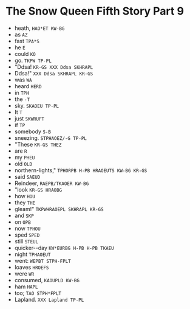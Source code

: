 # The Snow Queen Fifth Story Part 9

* heath, `HAO*ET KW-BG`
* as `AZ`
* fast `TPA*S`
* he `E`
* could `KO`
* go. `TKPW TP-PL`
* "Ddsa! `KR-GS XXX Ddsa SKHRAPL`
* Ddsa!" `XXX Ddsa SKHRAPL KR-GS`
* was `WA`
* heard `HERD`
* in `TPH`
* the `-T`
* sky. `SKAOEU TP-PL`
* It `T`
* just `SKWRUFT`
* if `TP`
* somebody `S-B`
* sneezing. `STPHAOEZ/-G TP-PL`
* "These `KR-GS THEZ`
* are `R`
* my `PHEU`
* old `OLD`
* northern-lights," `TPHORPB H-PB HRAOEUTS KW-BG KR-GS`
* said `SAEUD`
* Reindeer, `RAEPB/TKAOER KW-BG`
* "look `KR-GS HRAOBG`
* how `HOU`
* they `THE`
* gleam!" `TKPWHRAOEPL SKHRAPL KR-GS`
* and `SKP`
* on `OPB`
* now `TPHOU`
* sped `SPED`
* still `STEUL`
* quicker--day `KW*EURBG H-PB H-PB TKAEU`
* night `TPHAOEUT`
* went: `WEPBT STPH-FPLT`
* loaves `HROEFS`
* were `WR`
* consumed, `KAOUPLD KW-BG`
* ham `HAPL`
* too; `TAO STPH*FPLT`
* Lapland. `XXX Lapland TP-PL`
